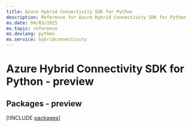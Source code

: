 ```yaml
---
title: Azure Hybrid Connectivity SDK for Python
description: Reference for Azure Hybrid Connectivity SDK for Python
ms.date: 04/03/2025
ms.topic: reference
ms.devlang: python
ms.service: hybridconnectivity
---
```

# Azure Hybrid Connectivity SDK for Python - preview
## Packages - preview
[!INCLUDE [packages](hybrid-connectivity-index.md)]